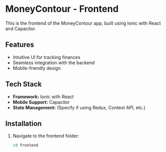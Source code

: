 # MoneyContour - Frontend  

This is the frontend of the MoneyContour app, built using Ionic with React and Capacitor.  

## Features  
- Intuitive UI for tracking finances  
- Seamless integration with the backend  
- Mobile-friendly design  

## Tech Stack  
- **Framework:** Ionic with React  
- **Mobile Support:** Capacitor  
- **State Management:** (Specify if using Redux, Context API, etc.)  

## Installation  

1. Navigate to the frontend folder:  
   ```bash
   cd frontend
